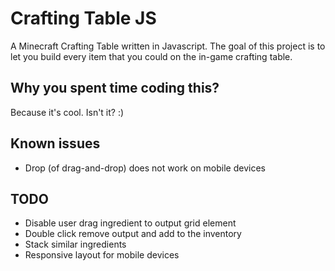 # Crafting Table JS

A Minecraft Crafting Table written in Javascript. The goal of this project is to let you build every item that you could on the in-game crafting table.

## Why you spent time coding this?
Because it's cool. Isn't it? :)

## Known issues
- Drop (of drag-and-drop) does not work on mobile devices

## TODO
- Disable user drag ingredient to output grid element
- Double click remove output and add to the inventory
- Stack similar ingredients
- Responsive layout for mobile devices